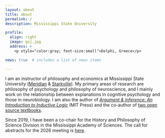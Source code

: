 ```yaml
---
layout: about
title: about
permalink: /
description: Mississippi State University

profile:
  align: right
  image: gsj.jpg
  address: >
    <p style="color:gray; font-size:small">Delphi, Greece</p>

news: true  # includes a list of news items

---
```


I am an instructor of philosophy and economics at Mississippi State University ([Meridian](https://www.meridian.msstate.edu/academics/arts-sciences/) & [Starkville](https://www.philosophyandreligion.msstate.edu)). My primary areas of research are philosophy of psychology and philosophy of neuroscience, and I mainly work on the relationship between explanations in cognitive psychology and those in neurobiology. I am also the author of *[Argument & Inference: An Introduction to Inductive Logic](https://mitpress.mit.edu/9780262035255/argument-and-inference/)* (MIT Press) and the co-author of [two open source textbooks](/teaching).

Since 2019, I have been a co-chair for the History and Philosophy of Science Division in the Mississippi Academy of Sciences. The call for abstracts for the 2026 meeting is [here](https://loighic.net/assets/pdf/mas/CFA_MAS_2026-poster.pdf).

